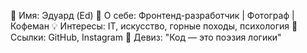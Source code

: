 🎯 Имя: Эдуард (Ed)
🌟 О себе: Фронтенд-разработчик | Фотограф | Кофеман
💡 Интересы: IT, искусство, горные походы, психология
🔗 Ссылки: GitHub, Instagram
📌 Девиз: "Код — это поэзия логики"